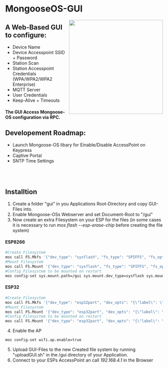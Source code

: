 # MongooseOS-GUI
<img width="300px" align="right" src="http://www.imakeyouintelligent.com/wp-content/uploads/2017/10/IMG_7905.jpg">

## A Web-Based GUI to configure:
  * Device Name
  * Device Accesspoint SSID + Password
  * Station Scan
  * Station Accesspoint Credentials (WPA/WPA2/WPA2 Enterprise)
  * MQTT Server
  * User Credentials
  * Keep-Alive + Timeouts
 
#### The GUI Access Mongoose-OS configuration via RPC.

## Developement Roadmap:
 * Launch Mongoose-OS libary for Einable/Disable AccessPoint on Keypress
 * Captive Portal
 * SNTP Time Settings
 
<br />
<br />

## Installtion
  1. Create a folder "gui" in you Applications Root-Directory and copy GUI-Files into.
  2. Enable Mongoose-OSs Webserver and set Document-Root to "/gui"
  3. Now create an extra Filesystem on your ESP for the files (in some cases it is necessary to run *mos flash --esp-erase-chip* before creating the file system)

  #### ESP8266
  ```bash
  #Create Filesystem
  mos call FS.Mkfs '{"dev_type": "sysflash", "fs_type": "SPIFFS", "fs_opts": "{\"addr\": 3145728, \"size\": 262144"}'
  #Mount Filesystem
  mos call FS.Mount '{"dev_type": "sysflash", "fs_type": "SPIFFS", "fs_opts": "{\"addr\": 3145728, \"size\": 262144}", "path": "/gui"}'
  #Config Filesystem to be mounted on restart
  mos config-set sys.mount.path=/gui sys.mount.dev_type=sysflash sys.mount.fs_type=SPIFFS 'sys.mount.fs_opts={"addr": 3145728, "size": 262144}'
  ```
  #### ESP32
  ```bash
  #Create Filesystem
  mos call FS.Mkfs '{"dev_type": "esp32part", "dev_opts": "{\"label\": \"gui\"}", "fs_type": "SPIFFS"}'
  #Mount Filesystem
  mos call FS.Mount '{"dev_type": "esp32part", "dev_opts": "{\"label\": \"gui\"}", "fs_type": "SPIFFS", "path": "/gui"}'
  #Config Filesystem to be mounted on restart
  mos call FS.Mount '{"dev_type": "esp32part", "dev_opts": "{\"label\": \"gui\"}", "fs_type": "SPIFFS", "path": "/gui"}'
  ```
  
  4. Enable the AP
  ```bash
  mos config-set wifi.ap.enable=true
  ```
  
  5. Upload GUI-Files to the new Created file system by running "uploadGUI.sh" in the /gui directory of your Application.
  6. Connect to your ESPs AccessPoint an call *192.168.4.1* in the Browser
